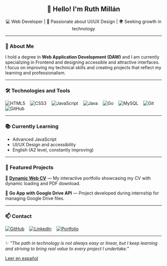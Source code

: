<h2 align="center">👋 Hello! I'm Ruth Millán</h2>

<p align="center">
💻 Web Developer | 🎨 Passionate about UI/UX Design | 🌍 Seeking growth in technology
</p>

---

### 🚀 About Me

I hold a degree in **Web Application Development (DAW)** and I am currently specializing in Frontend and designing accessible and attractive interfaces.  
I focus on improving my technical skills and creating projects that reflect my learning and professionalism.

---

### 🛠️ Technologies and Tools

![HTML5](https://img.shields.io/badge/HTML5-E34F26?style=flat-square&logo=html5&logoColor=white) &nbsp;&nbsp; 
![CSS3](https://img.shields.io/badge/CSS3-1572B6?style=flat-square&logo=css3&logoColor=white) &nbsp;&nbsp; 
![JavaScript](https://img.shields.io/badge/JavaScript-F7DF1E?style=flat-square&logo=javascript&logoColor=black) &nbsp;&nbsp; 
![Java](https://img.shields.io/badge/Java-007396?style=flat-square&logo=java&logoColor=white) &nbsp;&nbsp; 
![Go](https://img.shields.io/badge/Go-00ADD8?style=flat-square&logo=go&logoColor=white) &nbsp;&nbsp; 
![MySQL](https://img.shields.io/badge/MySQL-4479A1?style=flat-square&logo=mysql&logoColor=white) &nbsp;&nbsp; 
![Git](https://img.shields.io/badge/Git-F05032?style=flat-square&logo=git&logoColor=white) &nbsp;&nbsp; 
![GitHub](https://img.shields.io/badge/GitHub-181717?style=flat-square&logo=github&logoColor=white)

---

### 📚 Currently Learning
- Advanced JavaScript 
- UI/UX Design and accessibility  
- English (A2 level, constantly improving)

---

### 📌 Featured Projects

🔹 **[Dynamic Web CV](https://portfolio-ruth.vercel.app)** — My interactive portfolio showcasing my CV with dynamic loading and PDF download.

🔹 **Go App with Google Drive API** — Project developed during internship for managing Google Drive files.

---

### 📫 Contact

[![GitHub](https://img.shields.io/badge/GitHub-181717?style=flat&logo=github&logoColor=white)](https://github.com/Ruthmp)  &nbsp;&nbsp;&nbsp;[![LinkedIn](https://img.shields.io/badge/LinkedIn-0A66C2?style=flat&logo=linkedin&logoColor=white)](https://www.linkedin.com/in/ruth-millan-piqueras/) &nbsp;&nbsp;&nbsp;[![Portfolio](https://img.shields.io/badge/Portfolio-%2300C853.svg?style=flat&logo=aboutme&logoColor=white)](https://portfolio-ruth.vercel.app)

---

✨ *"The path in technology is not always easy or linear, but I keep learning and striving to bring real value to every project I undertake."*

[Leer en español](README.md)
